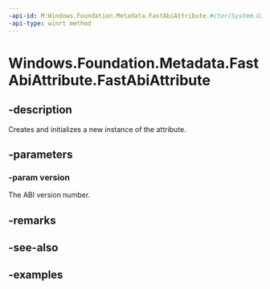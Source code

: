 ```yaml
---
-api-id: M:Windows.Foundation.Metadata.FastAbiAttribute.#ctor(System.UInt32)
-api-type: winrt method
---
```


<!-- Method syntax.
public FastAbiAttribute.FastAbiAttribute(UInt32 version)
-->

# Windows.Foundation.Metadata.FastAbiAttribute.FastAbiAttribute

## -description
Creates and initializes a new instance of the attribute.

## -parameters
### -param version
The ABI version number.

## -remarks

## -see-also

## -examples

